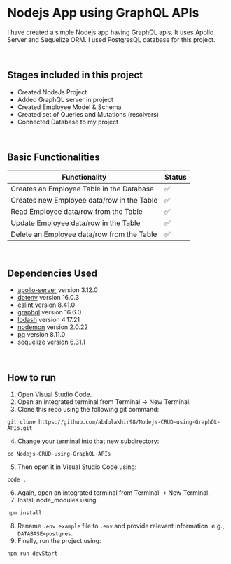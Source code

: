 # Nodejs App using GraphQL APIs

I have created a simple Nodejs app having GraphQL apis. It uses Apollo Server and Sequelize ORM. I used PostgresQL database for this project.

<br>

## Stages included in this project
- Created NodeJs Project
- Added GraphQL server in project
- Created Employee Model & Schema
- Created set of Queries and Mutations (resolvers)
- Connected Database to my project

<br>

## Basic Functionalities

| Functionality | Status |
| ---------- | --- |
| Creates an Employee Table in the Database | :white_check_mark: |
| Creates new Employee data/row in the Table | :white_check_mark: |
| Read Employee data/row from the Table | :white_check_mark: |
| Update Employee data/row in the Table | :white_check_mark: |
| Delete an Employee data/row from the Table | :white_check_mark: |

<br>

## Dependencies Used

- [apollo-server](https://www.npmjs.com/package/@apollo/server) version 3.12.0
- [dotenv](https://www.npmjs.com/package/dotenv) version 16.0.3
- [eslint](https://www.npmjs.com/package/eslint) version 8.41.0
- [graphql](https://www.npmjs.com/package/graphql) version 16.6.0
- [lodash](https://www.npmjs.com/package/lodash) version 4.17.21
- [nodemon](https://www.npmjs.com/package/nodemon) version 2.0.22
- [pg](https://www.npmjs.com/package/pg) version 8.11.0
- [sequelize](https://www.npmjs.com/package/sequelize) version 6.31.1

<br>

## How to run

1. Open Visual Studio Code.
2. Open an integrated terminal from Terminal -> New Terminal.
3. Clone this repo using the following git command:

```
git clone https://github.com/abdulakhir98/Nodejs-CRUD-using-GraphQL-APIs.git
```
4. Change your terminal into that new subdirectory:

```
cd Nodejs-CRUD-using-GraphQL-APIs
```
5. Then open it in Visual Studio Code using:

```
code .
```
6. Again, open an integrated terminal from Terminal -> New Terminal.
7. Install node_modules using:

```
npm install
```

8. Rename `.env.example` file to `.env` and provide relevant information. e.g., `DATABASE=postgres`.
9. Finally, run the project using:

```
npm run devStart
```
